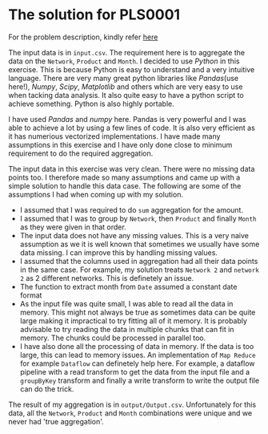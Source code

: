# The solution for PLS0001
For the problem description, kindly refer [here](https://github.com/jumo/de-public/tree/master/play/PLS/PLS0001)

The input data is in ```input.csv```. The requirement here is to aggregate the data on the ```Network```, ```Product``` and ```Month```. 
I decided to use *Python* in this exercise. This is because Python is easy to understand and a very intuitive language. There are very many great python libraries like *Pandas*(use here!), *Numpy*, *Scipy*, *Matplotlib* and others which are very easy to use when tacking data analysis. It also quite easy to have a python script to achieve something. Python is also highly portable.

I have used *Pandas* and *numpy* here. Pandas is very powerful and I was able to achieve a lot by using a few lines of code. It is also very efficient as it has numerious vectorized implementations. I have made many assumptions in this exercise and I have only done close to minimum requirement to do the required aggregation.

The input data in this exercise was very clean. There were no missing data points too. I therefore made so many assumptions and came up with a simple solution to handle this data case. The following are some of the assumptions I had when coming up with my solution.

- I assumed that I was required to do ```sum``` aggregation for the amount.
- I assumed that I was to group by ```Network```, then ```Product``` and finally ```Month``` as they were given in that order.
- The input data does not have any missing values. This is a very naive assumption as we it is well known that sometimes we usually have some data missing. I can improve this by handling missing values.
- I assumed that the columns used in aggregation had all their data points in the same case. For example, my solution treats ```Network 2``` and ```network 2``` as 2 different networks. This is definetely an issue.
- The function to extract month from ```Date``` assumed a constant date format
- As the input file was quite small, I was able to read all the data in memory. This might not always be true as sometimes data can be quite large making it impractical to try fitting all of it memory. It is probably advisable to try reading the data in multiple chunks that can fit in memory. The chunks could be processed in parallel too.
- I have also done all the processing of data in memory. If the data is too large, this can lead to memory issues. An implementation of ```Map Reduce``` for example ```Dataflow``` can definetely help here. For example, a dataflow pipeline with a read transform to get the data from the input file and a ```groupByKey``` transform and finally a write transform to write the output file can do the trick.

The result of my aggregation is in ```output/Output.csv```. Unfortunately for this data, all the ```Network```, ```Product``` and ```Month``` combinations were unique and we never had 'true aggregation'.
